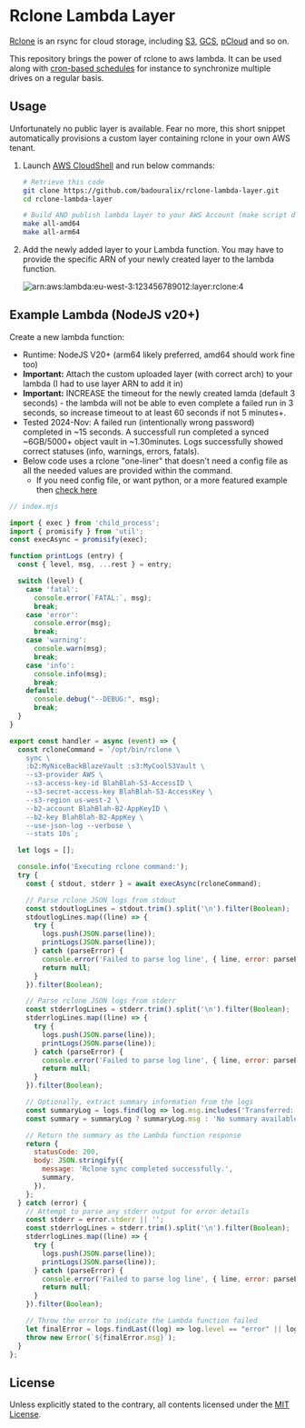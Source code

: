 # Rclone Lambda Layer

[Rclone](https://github.com/rclone/rclone) is an rsync for cloud storage, including [S3](https://aws.amazon.com/s3), [GCS](https://cloud.google.com/storage), [pCloud](https://www.pcloud.com/eu) and so on.

This repository brings the power of rclone to aws lambda. It can be used along with [cron-based schedules](https://docs.aws.amazon.com/lambda/latest/dg/services-cloudwatchevents-expressions.html) for instance to synchronize multiple drives on a regular basis.

## Usage

Unfortunately no public layer is available. Fear no more, this short snippet automatically provisions a custom layer containing rclone in your own AWS tenant.

1. Launch [AWS CloudShell](https://console.aws.amazon.com/cloudshell) and run below commands:

    ```bash
    # Retrieve this code
    git clone https://github.com/badouralix/rclone-lambda-layer.git
    cd rclone-lambda-layer

    # Build AND publish lambda layer to your AWS Account (make script does both automatically)
    make all-amd64
    make all-arm64
    ```

1. Add the newly added layer to your Lambda function. You may have to provide the specific ARN of your newly created layer to the lambda function.

    ![arn:aws:lambda:eu-west-3:123456789012:layer:rclone:4](https://user-images.githubusercontent.com/19719047/114280672-b0cdf380-9a3a-11eb-8850-c2dfe59ad97b.png)

## Example Lambda (NodeJS v20+)

Create a new lambda function:

- Runtime: NodeJS V20+ (arm64 likely preferred, amd64 should work fine too)
- **Important:** Attach the custom uploaded layer (with correct arch) to your lambda (I had to use layer ARN to add it in)
- **Important:** INCREASE the timeout for the newly created lamda (default 3 seconds) - the lambda will not be able to even complete a failed run in 3 seconds, so increase timeout to at least 60 seconds if not 5 minutes+.
- Tested 2024-Nov: A failed run (intentionally wrong password) completed in ~15 seconds. A successfull run completed a synced ~6GB/5000+ object vault in ~1.30minutes. Logs successfully showed correct statuses (info, warnings, errors, fatals).
- Below code uses a rclone "one-liner" that doesn't need a config file as all the needed values are provided within the command.
  - If you need config file, or want python, or a more featured example then [check here](https://github.com/badouralix/rclone-lambda-sync)

```js
// index.mjs

import { exec } from 'child_process';
import { promisify } from 'util';
const execAsync = promisify(exec);

function printLogs (entry) {
  const { level, msg, ...rest } = entry;

  switch (level) {
    case 'fatal':
      console.error(`FATAL:`, msg);
      break;
    case 'error':
      console.error(msg);
      break;
    case 'warning':
      console.warn(msg);
      break;
    case 'info':
      console.info(msg);
      break;
    default:
      console.debug("--DEBUG:", msg);
      break;
  }
}

export const handler = async (event) => {
  const rcloneCommand = `/opt/bin/rclone \
    sync \
    :b2:MyNiceBackBlazeVault :s3:MyCoolS3Vault \
    --s3-provider AWS \
    --s3-access-key-id BlahBlah-S3-AccessID \
    --s3-secret-access-key BlahBlah-S3-AccessKey \
    --s3-region us-west-2 \
    --b2-account BlahBlah-B2-AppKeyID \
    --b2-key BlahBlah-B2-AppKey \
    --use-json-log --verbose \
    --stats 10s`;

  let logs = [];

  console.info('Executing rclone command:');
  try {
    const { stdout, stderr } = await execAsync(rcloneCommand);

    // Parse rclone JSON logs from stdout
    const stdoutlogLines = stdout.trim().split('\n').filter(Boolean);
    stdoutlogLines.map((line) => {
      try {
        logs.push(JSON.parse(line));
        printLogs(JSON.parse(line));
      } catch (parseError) {
        console.error('Failed to parse log line', { line, error: parseError.message });
        return null;
      }
    }).filter(Boolean);

    // Parse rclone JSON logs from stderr
    const stderrlogLines = stderr.trim().split('\n').filter(Boolean);
    stderrlogLines.map((line) => {
      try {
        logs.push(JSON.parse(line));
        printLogs(JSON.parse(line));
      } catch (parseError) {
        console.error('Failed to parse log line', { line, error: parseError.message });
        return null;
      }
    }).filter(Boolean);

    // Optionally, extract summary information from the logs
    const summaryLog = logs.find(log => log.msg.includes('Transferred:'));
    const summary = summaryLog ? summaryLog.msg : 'No summary available';

    // Return the summary as the Lambda function response
    return {
      statusCode: 200,
      body: JSON.stringify({
        message: 'Rclone sync completed successfully.',
        summary,
      }),
    };
  } catch (error) {
    // Attempt to parse any stderr output for error details
    const stderr = error.stderr || '';
    const stderrlogLines = stderr.trim().split('\n').filter(Boolean);
    stderrlogLines.map((line) => {
      try {
        logs.push(JSON.parse(line));
        printLogs(JSON.parse(line));
      } catch (parseError) {
        console.error('Failed to parse log line', { line, error: parseError.message });
        return null;
      }
    }).filter(Boolean);

    // Throw the error to indicate the Lambda function failed
    let finalError = logs.findLast((log) => log.level == "error" || log.level == "fatal")
    throw new Error(`${finalError.msg}`);
  }
};
```

## License

Unless explicitly stated to the contrary, all contents licensed under the [MIT License](LICENSE).
